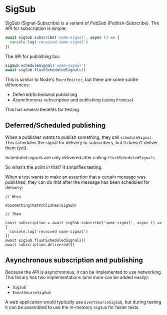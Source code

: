 # SigSub

SigSub (Signal-Subscribe) is a variant of PubSub (Publish-Subscribe). The API for subscription is simple:

```javascript
await sigSub.subscribe('some-signal', async () => {
  console.log('received some-signal')
})
```

The API for publishing too:

```javascript
sigSub.scheduleSignal('some-signal')
await sigSub.flushScheduledSignals()
```

This is similar to Node's `EventEmitter`, but there are some subtle differences:

* Deferred/Scheduled publishing
* Asynchronous subscription and publishing (using `Promise`)

This has several benefits for testing.

## Deferred/Scheduled publishing

When a publisher wants to publish something, they call `scheduleSignal`. This schedules the signal for delivery
to subscribers, but it doesn't deliver them (yet).

Scheduled signals are only delivered after calling `flushScheduledSignals`.

So what's the point in that? It simplifies testing.

When a test wants to make an assertion that a certain message was published, they can do that after the message has
been scheduled for delivery:

```
// When

doSomethingThatPublishes(sigSub)

// Then

const subscription = await sigSub.subscribe('some-signal', async () => {
  console.log('received some-signal')
})
await sigSub.flushScheduledSignals()
await subscription.delivered(1)
```

## Asynchronous subscription and publishing


Because the API is asynchronous, it can be implemented to use networking. This library has two implementations (and more can be added easily):

* `SigSub`
* `EventSourceSigSub`

A web application would typically use `EventSourceSigSub`, but during testing it can be assembled to use
the in-memory `SigSub` for faster tests.
